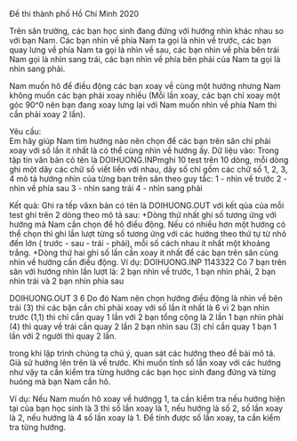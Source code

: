 
Đề thi thành phố Hồ Chí Minh 2020

Trên sân trường, các bạn học sinh đang đứng với hướng nhìn khác nhau so với bạn Nam. Các bạn nhìn về phía Nam ta gọi là nhìn về trước, các bạn quay lưng về phía Nam ta gọi là nhìn về sau, các bạn nhìn về phía bên trái Nam gọi là nhìn sang trái, các bạn nhìn về phía bên phải của Nam ta gọi là nhìn sang phải. <br/>

Nam muốn hô để điều động các bạn xoay về cùng một hướng nhưng Nam không muốn các bạn phải xoay nhiều (Mỗi lần xoay, các bạn chỉ xoay một góc 90^0 nên bạn đang xoay lưng lại với Nam muốn nhìn về phía Nam thì cần phải xoay 2 lần).<br/>

Yêu cầu: <br/>
Em hãy giúp Nam tìm hướng nào nên chọn để các bạn trên sân chỉ phải xoay với số lần ít nhất là có thể cùng nhìn về hướng ấy.
Dữ liệu vào: Trong tập tin văn bản cỏ tên là DOIHUONG.INPmghi 10 test trên 10 dòng, mỗi dòng ghi một dãy các chữ số viết liền với nhau, dãy số chỉ gồm các chữ số 1, 2, 3, 4 mô tả hướng nhìn của từng bạn trên sân theo guy tắc:
1 - nhìn về trước
2 - nhìn về phía sau
3 - nhìn sang trái
4 - nhìn sang phải

Kết quả: Ghi ra tếp văxn bản có tên là DOIHUONG.OUT với kết qủa của mỗi test ghi trên 2 dòng theo mô tả sau:
+Dòng thứ nhất ghi số tương ứng với hướng mà Nam cần chọn để hô điều động. Nếu có nhiều hơn một hướng có thể chọn thì ghi lần lượt từng số tương ứng với các hướng theo thứ tự từ nhỏ đến lớn ( trước - sau - trái - phải), mỗi số cách nhau ít nhất một khoảng trắng.
+Dòng thứ hai ghi số lần cần xoay ít nhất để các bạn trên sân cùng nhìn về hướng cần điều động.
Ví dụ:
DOIHUONG.INP
1143322
Có 7 bạn trên sân với hướng nhìn lần lượt là:
2 bạn nhìn về trước, 1 bạn nhìn phải, 2 bạn nhìn trái và 2 bạn nhìn phía sau

DOIHUONG.OUT
3
6
Do đó Nam nên chọn hướng điều động là nhìn về bên trái (3) thì các bận cần chỉ phải xoay với số lần ít nhất là 6 vì
2 bạn nhìn trước (1,1) thì chỉ cần quay 1 lần với 2 bạn tổng cộng là 2 lần
1 bạn nhìn phải (4) thì quay về trái cần quay 2 lần
2 bạn nhìn sau (3) chỉ cần quay 1 bạn 1 lần với 2 người thì quay 2 lần.


trong khi lập trình chúng ta chú ý, quan sát các hướng theo đề bài mô tả. Giả sử hướng lên trên là về trước. Khi muốn tính số lần xoay với các hướng như vậy ta cần kiểm tra từng hướng các bạn học sinh đang đứng và từng huóng mà bạn Nam cần hô.

Ví dụ: Nếu Nam muốn hô xoay về hướngg 1, ta cần kiểm tra nếu hướng hiện tại của bạn học sinh là 3 thì số lần xoay là 1, nếu hướng là số 2, số lần xoay là 2, nếu hướng là 4 số lần xoay là 1. Để tính được số lần xoay, ta cần kiểm tra từng hướng.


